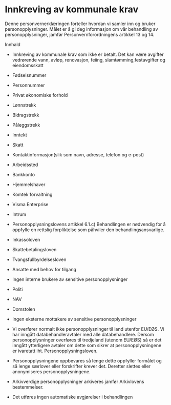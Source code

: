 # Innkreving av kommunale krav


  

Denne personvernerklæringen forteller hvordan vi samler inn og bruker personopplysninger. Målet er å gi deg informasjon om vår behandling av personopplysninger, jamfør Personvernforordningens artikkel 13 og 14.

  

Innhald

*   Innkreving av kommunale krav som ikke er betalt. Det kan være avgifter vedrørende vann, avløp, renovasjon, feiing, slamtømming,festavgifter og eiendomsskatt  
    
*   Fødselsnummer  
    
*   Personnummer  
    
*   Privat økonomiske forhold  
    
*   Lønnstrekk  
    
*   Bidragstrekk  
    
*   Påleggstrekk  
    
*   Inntekt  
    
*   Skatt  
    
*   Kontaktinformasjon(slik som navn, adresse, telefon og e-post)  
    
*   Arbeidssted  
    
*   Bankkonto  
    
*   Hjemmelshaver  
    
*   Komtek forvaltning  
    
*   Visma Enterprise  
    
*   Intrum  
    
*   Personopplysningslovens artikkel 6.1.c) Behandlingen er nødvendig for å oppfylle en rettslig forpliktelse som påhviler den behandlingsansvarlige.  
    
*   Inkassoloven  
    
*   Skattebetalingsloven  
    
*   Tvangsfullbyrdelsesloven  
    
*   Ansatte med behov for tilgang  
    
*   Ingen interne brukere av sensitive personopplysninger  
    
*   Politi  
    
*   NAV  
    
*   Domstolen  
    
*   Ingen eksterne mottakere av sensitive personopplysninger  
    
*   Vi overfører normalt ikke personopplysninger til land utenfor EU/EØS. Vi har inngått databehandleravtaler med alle databehandlere. Dersom personopplysninger overføres til tredjeland (utenom EU/EØS) så er det inngått ytterligere avtaler om dette som sikrer at personopplysningene er ivaretatt iht. Personopplysningsloven.  
    
*   Personopplysningene oppbevares så lenge dette oppfyller formålet og så lenge særlover eller forskrifter krever det. Deretter slettes eller anonymiseres personopplysningene.  
    
*   Arkivverdige personopplysninger arkiveres jamfør Arkivlovens bestemmelser.  
    
*   Det utføres ingen automatiske avgjørelser i behandlingen